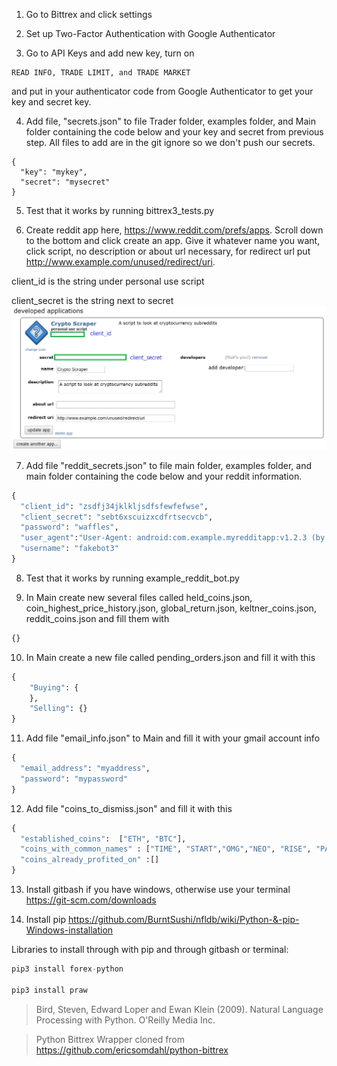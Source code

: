 1. Go to Bittrex and click settings

2. Set up Two-Factor Authentication with Google Authenticator

3. Go to API Keys and add new key, turn on 
```
READ INFO, TRADE LIMIT, and TRADE MARKET
```
and put in your authenticator code from Google Authenticator to get your key and secret key.

4. Add file, "secrets.json" to file Trader folder, examples folder, and Main folder containing the code below and your key and secret from previous step. All files to add are in the git ignore so we don't push our secrets.

```
{
  "key": "mykey",
  "secret": "mysecret"
}
```

5. Test that it works by running bittrex3_tests.py

6. Create reddit app here, https://www.reddit.com/prefs/apps. Scroll down to the bottom and click create an app. Give it whatever name you want, click script, no description or about url necessary, for redirect url put http://www.example.com/unused/redirect/uri.

client_id is the string under personal use script

client_secret is the string next to secret
![alt text](https://github.com/cedricholz/Python-Cryptocurrency-Scraper-Trader/blob/master/Trader/reddit_ids.png "Logo Title Text 1")

7. Add file "reddit_secrets.json" to file main folder, examples folder, and main folder containing the code below and your reddit information.

```python
{
  "client_id": "zsdfj34jklkljsdfsfewfefwse",
  "client_secret": "sebt6xscuizxcdfrtsecvcb",
  "password": "waffles",
  "user_agent":"User-Agent: android:com.example.myredditapp:v1.2.3 (by /u/kemitche)",
  "username": "fakebot3"
}
```

8. Test that it works by running example_reddit_bot.py

9. In Main create new several files called held_coins.json, coin_highest_price_history.json, global_return.json, keltner_coins.json, reddit_coins.json and fill them with 

```python
{}
```

10. In Main create a new file called pending_orders.json and fill it with this

```python
{
    "Buying": {
    },
    "Selling": {}
}
```


11. Add file "email_info.json" to Main and fill it with your gmail account info

```python
{
  "email_address": "myaddress",
  "password": "mypassword"
}
```

12. Add file "coins_to_dismiss.json" and fill it with this

```python
{
  "established_coins":  ["ETH", "BTC"],
  "coins_with_common_names" : ["TIME", "START","OMG","NEO", "RISE", "PAY", "STRAT","FUN","TRUST", "SHIFT"],
  "coins_already_profited_on" :[]
}
```

13. Install gitbash if you have windows, otherwise use your terminal https://git-scm.com/downloads

14. Install pip https://github.com/BurntSushi/nfldb/wiki/Python-&-pip-Windows-installation 

Libraries to install through with pip and through gitbash or terminal:

```python
pip3 install forex-python

pip3 install praw
```



>Bird, Steven, Edward Loper and Ewan Klein (2009).
>Natural Language Processing with Python.  O'Reilly Media Inc.

>Python Bittrex Wrapper cloned from https://github.com/ericsomdahl/python-bittrex
